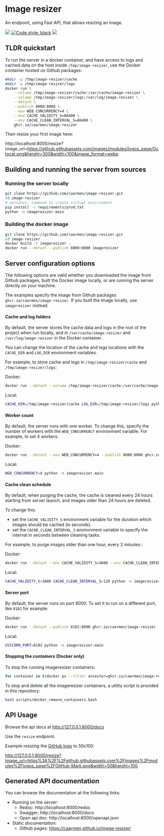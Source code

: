 # Image resizer

An endpoint, using Fast API, that allows resizing an image.

[<img src="https://img.shields.io/badge/license-MIT-lightgrey.svg?maxAge=2592000">](https://github.com/caarmen/image-resizer/blob/main/LICENSE.txt)
[![Code style: black](https://img.shields.io/badge/code%20style-black-000000.svg)](https://github.com/psf/black)
[<img src="https://github.com/caarmen/image-resizer/actions/workflows/tests.yml/badge.svg">](https://github.com/caarmen/image-resizer/actions?query=workflow%3A%22Run+tests%22++)

## TLDR quickstart

To run the server in a docker container, and have access to logs and cached data on the host
inside `/tmp/image-resizer`, use the Docker container hosted on Github packages:

```bash
mkdir -p /tmp/image-resizer/cache
mkdir -p /tmp/image-resizer/logs
docker run \
    --volume /tmp/image-resizer/cache:/var/cache/image-resizer \
    --volume /tmp/image-resizer/logs:/var/log/image-resizer \
    --detach \
    --publish 8000:8000 \
    --env WEB_CONCURRENCY=4 \
    --env CACHE_VALIDITY_S=86400 \
    --env CACHE_CLEAN_INTERVAL_S=86400 \
    ghcr.io/caarmen/image-resizer
```

Then resize your first image here:

http://localhost:8000/resize?image_url=https://github.githubassets.com/images/modules/logos_page/Octocat.png&height=300&width=100&image_format=webp

## Building and running the server from sources

### Running the server locally

```bash
git clone https://github.com/caarmen/image-resizer.git
cd image-resizer
# optional: command to create virtual environment
pip install -r requirements/prod.txt
python -m imageresizer.main
```

### Building the docker image

```bash
git clone https://github.com/caarmen/image-resizer.git
cd image-resizer
docker build -t imageresizer .
docker run --detach --publish 8000:8000 imageresizer
```

## Server configuration options

The following options are valid whether you downloaded the image from Github packages, built the Docker image locally,
or are running the server directly on your machine.

The examples specify the image from Github packages `ghcr.io/caarmen/image-resizer`. If you built the image locally,
use `imageresizer` instead.

#### Cache and log folders

By default, the server stores the cache data and logs in the root of the project when run locally, and in
`/var/cache/image-resizer` and `/var/log/image-resizer` in the Docker container.

You can change the location of the cache and logs locations with the `CACHE_DIR` and `LOG_DIR` environment variables.

For example, to store cache and logs in `/tmp/image-resizer/cache` and `/tmp/image-resizer/logs`:

Docker:

```bash
docker run --detach --volume /tmp/image-resizer/cache:/var/cache/image-resizer --volume /tmp/image-resizer/logs:/var/log/image-resizer --publish 8000:8000 ghcr.io/caarmen/image-resizer
```

Local:

```bash
CACHE_DIR=/tmp/image-resizer/cache LOG_DIR=/tmp/image-resizer/logs python -m imageresizer.main
```

#### Worker count

By default, the server runs with one worker. To change this, specify the number of workers with the
`WEB_CONCURRENCY` environment variable. For example, to set 4 workers:

Docker:

```bash
docker run --detach --env WEB_CONCURRENCY=4 --publish 8000:8000 ghcr.io/caarmen/image-resizer
```

Local:

```bash
WEB_CONCURRENCY=4 python -m imageresizer.main
```

#### Cache clean schedule

By default, when purging the cache, the cache is cleaned every 24 hours starting from server launch, and images
older than 24 hours are deleted.

To change this:

* set the `CACHE_VALIDITY_S` environment variable for the duration which images should be cached (in seconds).
* set the `CACHE_CLEAN_INTERVAL_S` environment variable to specify the interval in seconds between cleaning tasks.

For example, to purge images older than one hour, every 2 minutes::

Docker:

```bash
docker run --detach --env CACHE_VALIDITY_S=3600 --env CACHE_CLEAN_INTERVAL_S=120 --publish 8000:8000 ghcr.io/caarmen/image-resizer
```

Local:

```bash
CACHE_VALIDITY_S=3600 CACHE_CLEAN_INTERVAL_S=120 python -m imageresizer.main
```

#### Server port

By default, the server runs on port 8000. To set it to run on a different port, like `8102` for example:

Docker:

```bash
docker run --detach --publish 8102:8000 ghcr.io/caarmen/image-resizer
```

Local:

```bash
UVICORN_PORT=8102 python -m imageresizer.main
```

#### Stopping the containers (Docker only)

To stop the running imageresizer containers:

```bash
for container in $(docker ps --filter ancestor=ghcr.io/caarmen/image-resizer --format="{{.ID}}"); do docker stop $container; done
```

To stop and delete all the imageresizer containers, a utility script is provided in this repository:

```bash
bash scripts/docker_remove_containers.bash
```

## API Usage

Browse the api docs at http://127.0.0.1:8000/docs

Use the `resize` endpoint.

Example resizing the [GitHub logo](https://github.githubassets.com/images/modules/logos_page/GitHub-Mark.png) to 50x100:

http://127.0.0.1:8000/resize?image_url=https%3A%2F%2Fgithub.githubassets.com%2Fimages%2Fmodules%2Flogos_page%2FGitHub-Mark.png&width=50&height=100

## Generated API documentation

You can browse the documentation at the following links:

* Running on the server:
    - Redoc: http://localhost:8000/redoc
    - Swagger: http://localhost:8000/docs
    - Open api doc: http://localhost:8000/openapi.json
* Static documentation:
    - Github pages: https://caarmen.github.io/image-resizer/
